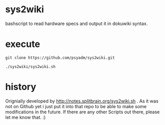 # sys2wiki
bashscript to read hardware specs and output it in dokuwiki syntax. 

# execute 

```
git clone https://github.com/psyadm/sys2wiki.git
```

```
./sys2wiki/sys2wiki.sh
```

# history 

Orignially developed by http://notes.splitbrain.org/sys2wiki.sh . As it was not on Github yet i just put it into that repo to be able to make some modifications in the future. 
If there are any other Scripts out there, please let me know that. :) 
